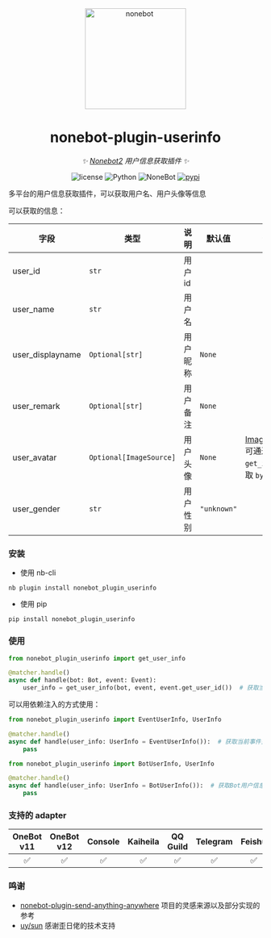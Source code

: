 <div align="center">

  <a href="https://nonebot.dev/">
    <img src="https://nonebot.dev/logo.png" width="200" height="200" alt="nonebot">
  </a>

# nonebot-plugin-userinfo

_✨ [Nonebot2](https://github.com/nonebot/nonebot2) 用户信息获取插件 ✨_

<p align="center">
  <img src="https://img.shields.io/github/license/noneplugin/nonebot-plugin-userinfo" alt="license">
  <img src="https://img.shields.io/badge/python-3.8+-blue.svg" alt="Python">
  <img src="https://img.shields.io/badge/nonebot-2.0.0+-red.svg" alt="NoneBot">
  <a href="https://pypi.org/project/nonebot-plugin-userinfo">
    <img src="https://badgen.net/pypi/v/nonebot-plugin-userinfo" alt="pypi">
  </a>
</p>

</div>


多平台的用户信息获取插件，可以获取用户名、用户头像等信息

可以获取的信息：

| 字段 | 类型 | 说明 | 默认值 | 备注 |
| --- | --- | --- | --- | --- |
| user_id | `str` | 用户 id | | |
| user_name | `str` | 用户名 | | |
| user_displayname | `Optional[str]` | 用户昵称 | `None` | |
| user_remark | `Optional[str]` | 用户备注 | `None` | |
| user_avatar | `Optional[ImageSource]` | 用户头像 | `None` | [ImageSource](https://github.com/noneplugin/nonebot-plugin-userinfo/blob/main/nonebot_plugin_userinfo/image_source.py) 可通过 `get_image` 获取 `bytes` 结果 |
| user_gender | `str` | 用户性别 | `"unknown"` | |


### 安装

- 使用 nb-cli

```
nb plugin install nonebot_plugin_userinfo
```

- 使用 pip

```
pip install nonebot_plugin_userinfo
```


### 使用

```python
from nonebot_plugin_userinfo import get_user_info

@matcher.handle()
async def handle(bot: Bot, event: Event):
    user_info = get_user_info(bot, event, event.get_user_id())  # 获取当前事件主体用户的信息
```

可以用依赖注入的方式使用：

```python
from nonebot_plugin_userinfo import EventUserInfo, UserInfo

@matcher.handle()
async def handle(user_info: UserInfo = EventUserInfo()):  # 获取当前事件主体用户的信息
    pass
```

```python
from nonebot_plugin_userinfo import BotUserInfo, UserInfo

@matcher.handle()
async def handle(user_info: UserInfo = BotUserInfo()):  # 获取Bot用户信息
    pass
```


### 支持的 adapter

| OneBot v11 | OneBot v12 | Console | Kaiheila | QQ Guild | Telegram | Feishu |
| :--------: | :--------: | :-----: | :------: | :------: | :------: | :----: |
|     ✅    |     ✅     |    ✅   |    ✅   |    ✅   |    ✅    |  ✅   |


### 鸣谢

- [nonebot-plugin-send-anything-anywhere](https://github.com/felinae98/nonebot-plugin-send-anything-anywhere) 项目的灵感来源以及部分实现的参考
- [uy/sun](https://github.com/he0119) 感谢歪日佬的技术支持
